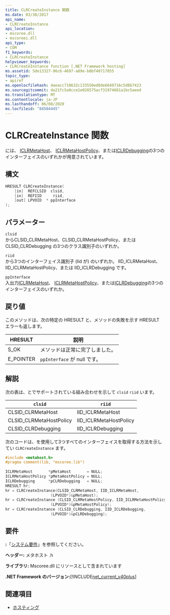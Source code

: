 ```yaml
---
title: CLRCreateInstance 関数
ms.date: 03/30/2017
api_name:
- CLRCreateInstance
api_location:
- mscoree.dll
- mscoreei.dll
api_type:
- COM
f1_keywords:
- CLRCreateInstance
helpviewer_keywords:
- CLRCreateInstance function [.NET Framework hosting]
ms.assetid: 5de13327-96c6-4697-a89e-b8bf40717855
topic_type:
- apiref
ms.openlocfilehash: 4aeacc718632c133550ed8de6649716c5d8b7423
ms.sourcegitcommit: da21fc5a8cce1e028575acf31974681a1bc5aeed
ms.translationtype: MT
ms.contentlocale: ja-JP
ms.lasthandoff: 06/08/2020
ms.locfileid: "84504445"
---
```

# <a name="clrcreateinstance-function"></a>CLRCreateInstance 関数
には、 [ICLRMetaHost](iclrmetahost-interface.md)、 [ICLRMetaHostPolicy](iclrmetahostpolicy-interface.md)、または[ICLRDebugging](../debugging/iclrdebugging-interface.md)の3つのインターフェイスのいずれかが用意されています。  
  
## <a name="syntax"></a>構文  
  
```cpp  
HRESULT CLRCreateInstance(  
    [in]  REFCLSID  clsid,  
    [in]  REFIID     riid,  
    [out] LPVOID  * ppInterface  
);  
```  
  
## <a name="parameters"></a>パラメーター  
 `clsid`  
 からCLSID_CLRMetaHost、CLSID_CLRMetaHostPolicy、または CLSID_CLRDebugging の3つのクラス識別子のいずれか。  
  
 `riid`  
 から3つのインターフェイス識別子 (Iid が) のいずれか。 IID_ICLRMetaHost、IID_ICLRMetaHostPolicy、または IID_ICLRDebugging です。  
  
 `ppInterface`  
 入出力[ICLRMetaHost](iclrmetahost-interface.md)、 [ICLRMetaHostPolicy](iclrmetahostpolicy-interface.md)、または[ICLRDebugging](../debugging/iclrdebugging-interface.md)の3つのインターフェイスのいずれか。  
  
## <a name="return-value"></a>戻り値  
 このメソッドは、次の特定の HRESULT と、メソッドの失敗を示す HRESULT エラーも返します。  
  
|HRESULT|説明|  
|-------------|-----------------|  
|S_OK|メソッドは正常に完了しました。|  
|E_POINTER|`ppInterface` が null です。|  
  
## <a name="remarks"></a>解説  
 次の表は、とでサポートされている組み合わせを示して `clsid` `riid` います。  
  
|`clsid`|`riid`|  
|--------------|------------|  
|CLSID_CLRMetaHost|IID_ICLRMetaHost|  
|CLSID_CLRMetaHostPolicy|IID_ICLRMetaHostPolicy|  
|CLSID_CLRDebugging|IID_ICLRDebugging|  
  
 次のコードは、を使用して3つすべてのインターフェイスを取得する方法を示してい `CLRCreateInstance` ます。  
  
```cpp  
#include <metahost.h>  
#pragma comment(lib, "mscoree.lib")  
  
ICLRMetaHost       *pMetaHost       = NULL;  
ICLRMetaHostPolicy *pMetaHostPolicy = NULL;  
ICLRDebugging      *pCLRDebugging   = NULL;  
HRESULT hr;  
hr = CLRCreateInstance(CLSID_CLRMetaHost, IID_ICLRMetaHost,  
                    (LPVOID*)&pMetaHost);  
hr = CLRCreateInstance (CLSID_CLRMetaHostPolicy, IID_ICLRMetaHostPolicy,  
                    (LPVOID*)&pMetaHostPolicy);  
hr = CLRCreateInstance (CLSID_CLRDebugging, IID_ICLRDebugging,  
                    (LPVOID*)&pCLRDebugging);  
```  
  
## <a name="requirements"></a>要件  
 **:**「[システム要件](../../get-started/system-requirements.md)」を参照してください。  
  
 **ヘッダー:** メタホスト .h  
  
 **ライブラリ:** Mscoree.dll にリソースとして含まれています  
  
 **.NET Framework のバージョン:**[!INCLUDE[net_current_v40plus](../../../../includes/net-current-v40plus-md.md)]  
  
## <a name="see-also"></a>関連項目

- [ホスティング](index.md)
